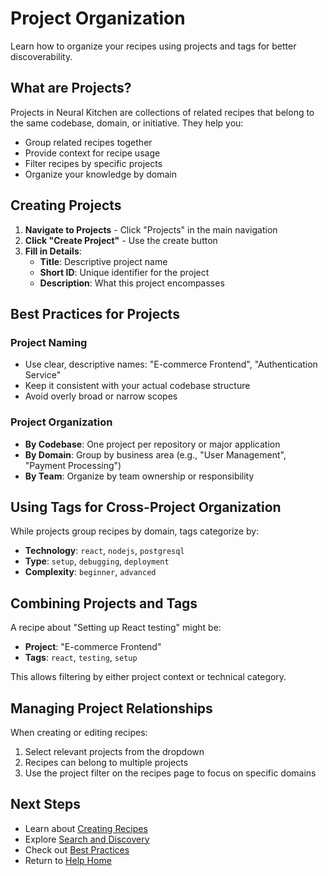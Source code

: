 # Project Organization

Learn how to organize your recipes using projects and tags for better discoverability.

## What are Projects?

Projects in Neural Kitchen are collections of related recipes that belong to the same codebase, domain, or initiative. They help you:

- Group related recipes together
- Provide context for recipe usage
- Filter recipes by specific projects
- Organize your knowledge by domain

## Creating Projects

1. **Navigate to Projects** - Click "Projects" in the main navigation
2. **Click "Create Project"** - Use the create button
3. **Fill in Details**:
   - **Title**: Descriptive project name
   - **Short ID**: Unique identifier for the project
   - **Description**: What this project encompasses

## Best Practices for Projects

### Project Naming
- Use clear, descriptive names: "E-commerce Frontend", "Authentication Service"
- Keep it consistent with your actual codebase structure
- Avoid overly broad or narrow scopes

### Project Organization
- **By Codebase**: One project per repository or major application
- **By Domain**: Group by business area (e.g., "User Management", "Payment Processing")
- **By Team**: Organize by team ownership or responsibility

## Using Tags for Cross-Project Organization

While projects group recipes by domain, tags categorize by:
- **Technology**: `react`, `nodejs`, `postgresql`
- **Type**: `setup`, `debugging`, `deployment`
- **Complexity**: `beginner`, `advanced`

## Combining Projects and Tags

A recipe about "Setting up React testing" might be:
- **Project**: "E-commerce Frontend"
- **Tags**: `react`, `testing`, `setup`

This allows filtering by either project context or technical category.

## Managing Project Relationships

When creating or editing recipes:
1. Select relevant projects from the dropdown
2. Recipes can belong to multiple projects
3. Use the project filter on the recipes page to focus on specific domains

## Next Steps

- Learn about [Creating Recipes](creating-recipes)
- Explore [Search and Discovery](search)
- Check out [Best Practices](best-practices)
- Return to [Help Home](home)
